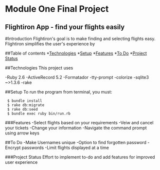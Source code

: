 Module One Final Project
========================
Flightiron App - find your flights easily
----------------------------------------

#Introduction
Flightiron's goal is to make finding and selecting flights easy. Flightiron simplifies the user's experience by 

##Table of contents
*[Technologies](#technologies)
*[Setup](#setup)
*[Features](#features)
*[To Do](#to-do)
*[Project Status](#project_status)

##Technologies 
This project uses

-Ruby 2.6
-ActiveRecord 5.2
-Formatador
-tty-prompt
-colorize
-sqlite3 ~>1.3.6
-rake

##Setup
To run the program from terminal, you must:

```
 $ bundle install
 $ rake db:migrate
 $ rake db:seed
 $ bundle exec ruby bin/run.rb
```

###Features
-Select flights based on your requirements
-Veiw and cancel your tickets
-Change your information
-Navigate the command prompt using arrow keys

##To Do
-Make Usernames unique
-Option to find forgotten password
-Encrypt passwords
-Limit flights displayed at a time

###Project Status
Effort to implement to-do and add features for improved user experience